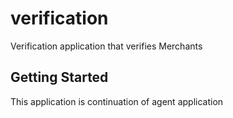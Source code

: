 # verification

Verification  application that verifies Merchants

## Getting Started

This application is continuation of agent application
